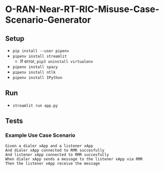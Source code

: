 # O-RAN-Near-RT-RIC-Misuse-Case-Scenario-Generator

## Setup
- `pip install --user pipenv`
- `pipenv install streamlit`
  - If error, `pip3 uninstall virtualenv`
- `pipenv install spacy`
- `pipenv install ntlk`
- `pipenv install IPython`

## Run
- `streamlit run app.py`

## Tests
### Example Use Case Scenario
```
Given a dialer xApp and a listener xApp
And dialer xApp connected to RMR succesfully
And listener xApp connected to RMR succesfully
When dialer xApp sends a message to the listener xApp via RMR
Then the listener xApp receive the message
```